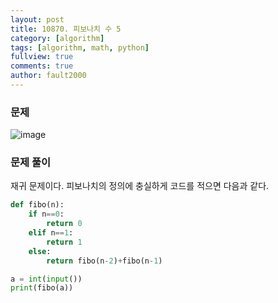 ```yaml
---
layout: post
title: 10870. 피보나치 수 5
category: [algorithm]
tags: [algorithm, math, python]
fullview: true
comments: true
author: fault2000
---
```

<h3>문제</h3>

![image](https://user-images.githubusercontent.com/73513005/148476913-cede4f52-87ac-4ce5-a950-beea3e61f3d4.png)

<h3>문제 풀이</h3>

재귀 문제이다. 피보나치의 정의에 충실하게 코드를 적으면 다음과 같다.

```python
def fibo(n):
    if n==0:
        return 0
    elif n==1:
        return 1
    else:
        return fibo(n-2)+fibo(n-1)

a = int(input())
print(fibo(a))
```